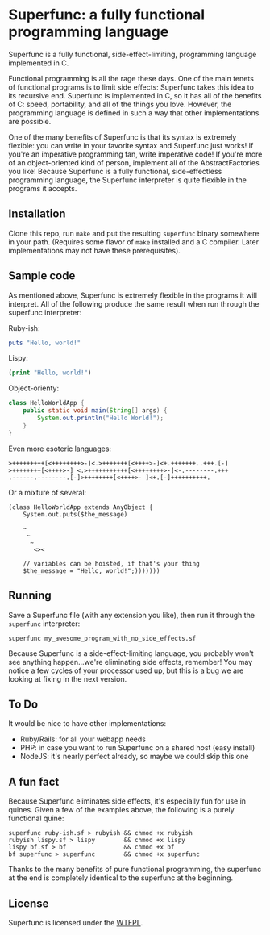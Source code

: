 # Superfunc: a fully functional programming language

Superfunc is a fully functional, side-effect-limiting, programming language
implemented in C.

Functional programming is all the rage these days. One of the main tenets of
functional programs is to limit side effects: Superfunc takes this idea to its
recursive end. Superfunc is implemented in C, so it has all of the benefits of
C: speed, portability, and all of the things you love. However, the
programming language is defined in such a way that other implementations are
possible.

One of the many benefits of Superfunc is that its syntax is extremely
flexible: you can write in your favorite syntax and Superfunc just works! If
you're an imperative programming fan, write imperative code! If you're more of
an object-oriented kind of person, implement all of the AbstractFactories you
like! Because Superfunc is a fully functional, side-effectless programming
language, the Superfunc interpreter is quite flexible in the programs it
accepts.

## Installation

Clone this repo, run `make` and put the resulting `superfunc` binary somewhere
in your path. (Requires some flavor of `make` installed and a C compiler.
Later implementations may not have these prerequisites).

## Sample code

As mentioned above, Superfunc is extremely flexible in the programs it will
interpret. All of the following produce the same result when run through the
superfunc interpreter:

Ruby-ish:
```ruby
puts "Hello, world!"
```

Lispy:
```lisp
(print "Hello, world!")
```

Object-orienty:
```java
class HelloWorldApp {
    public static void main(String[] args) {
        System.out.println("Hello World!");
    }
}
```

Even more esoteric languages:
```
>+++++++++[<++++++++>-]<.>+++++++[<++++>-]<+.+++++++..+++.[-]
>++++++++[<++++>-] <.>+++++++++++[<++++++++>-]<-.--------.+++
.------.--------.[-]>++++++++[<++++>- ]<+.[-]++++++++++.
```

Or a mixture of several:
```
(class HelloWorldApp extends AnyObject {
    System.out.puts($the_message)

    ~
     ~
      ~
       <><

    // variables can be hoisted, if that's your thing
    $the_message = "Hello, world!";)))))))
```

## Running

Save a Superfunc file (with any extension you like), then run it through the
`superfunc` interpreter:

```
superfunc my_awesome_program_with_no_side_effects.sf
```

Because Superfunc is a side-effect-limiting language, you probably won't see
anything happen...we're eliminating side effects, remember! You may notice a
few cycles of your processor used up, but this is a bug we are looking at
fixing in the next version.

## To Do

It would be nice to have other implementations:

- Ruby/Rails: for all your webapp needs
- PHP: in case you want to run Superfunc on a shared host (easy install)
- NodeJS: it's nearly perfect already, so maybe we could skip this one

## A fun fact

Because Superfunc eliminates side effects, it's especially fun for use in
quines. Given a few of the examples above, the following is a purely
functional quine:

```
superfunc ruby-ish.sf > rubyish && chmod +x rubyish
rubyish lispy.sf > lispy        && chmod +x lispy
lispy bf.sf > bf                && chmod +x bf
bf superfunc > superfunc        && chmod +x superfunc
```

Thanks to the many benefits of pure functional programming, the superfunc at
the end is completely identical to the superfunc at the beginning.

## License

Superfunc is licensed under the [WTFPL](www.wtfpl.net).
